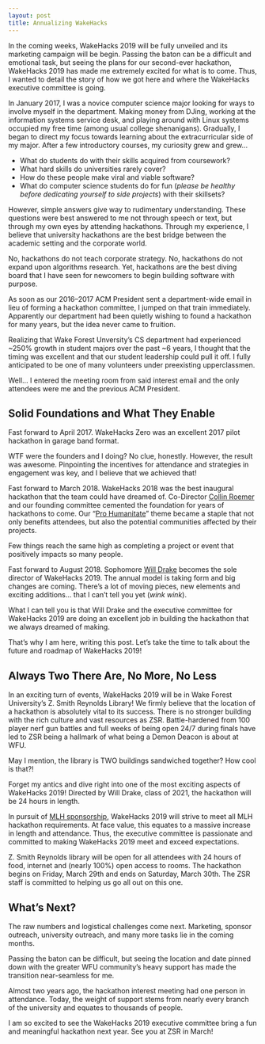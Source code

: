 ```yaml
---
layout: post
title: Annualizing WakeHacks 
---
```


In the coming weeks, WakeHacks 2019 will be fully unveiled and its marketing campaign will be begin.
Passing the baton can be a difficult and emotional task, but seeing the plans for our second-ever hackathon, WakeHacks 2019 has made me extremely excited for what is to come.
Thus, I wanted to detail the story of how we got here and where the WakeHacks executive committee is going.

In January 2017, I was a novice computer science major looking for ways to involve myself in the department.
Making money from DJing, working at the information systems service desk, and playing around with Linux systems occupied my free time (among usual college shenanigans).
Gradually, I began to direct my focus towards learning about the extracurricular side of my major. After a few introductory courses, my curiosity grew and grew…

- What do students do with their skills acquired from coursework?
- What hard skills do universities rarely cover?
- How do these people make viral and viable software?
- What do computer science students do for fun (*please be healthy before dedicating yourself to side projects*) with their skillsets?

However, simple answers give way to rudimentary understanding.
These questions were best answered to me not through speech or text, but through my own eyes by attending hackathons.
Through my experience, I believe that university hackathons are the best bridge between the academic setting and the corporate world.

No, hackathons do not teach corporate strategy. No, hackathons do not expand upon algorithms research. Yet, hackathons are the best diving board that I have seen for newcomers to begin building software with purpose.

As soon as our 2016–2017 ACM President sent a department-wide email in lieu of forming a hackathon committee, I jumped on that train immediately.
Apparently our department had been quietly wishing to found a hackathon for many years, but the idea never came to fruition.

Realizing that Wake Forest Unversity’s CS department had experienced ~250% growth in student majors over the past ~6 years, I thought that the timing was excellent and that our student leadership could pull it off.
I fully anticipated to be one of many volunteers under preexisting upperclassmen.

Well… I entered the meeting room from said interest email and the only attendees were me and the previous ACM President.

## Solid Foundations and What They Enable

Fast forward to April 2017.
WakeHacks Zero was an excellent 2017 pilot hackathon in garage band format.

WTF were the founders and I doing?
No clue, honestly.
However, the result was awesome.
Pinpointing the incentives for attendance and strategies in engagement was key, and I believe that we achieved that!

Fast forward to March 2018.
WakeHacks 2018 was the best inaugural hackathon that the team could have dreamed of.
Co-Director [Collin Roemer](https://www.linkedin.com/in/collinroemer) and our founding committee cemented the foundation for years of hackathons to come.
Our “[Pro Humanitate](https://about.wfu.edu/pro-humanitate/)” theme became a staple that not only benefits attendees, but also the potential communities affected by their projects.

Few things reach the same high as completing a project or event that positively impacts so many people.

Fast forward to August 2018.
Sophomore [Will Drake](https://www.linkedin.com/in/william-drake) becomes the sole director of WakeHacks 2019.
The annual model is taking form and big changes are coming.
There’s a lot of moving pieces, new elements and exciting additions… that I can’t tell you yet (*wink wink*).

What I can tell you is that Will Drake and the executive committee for WakeHacks 2019 are doing an excellent job in building the hackathon that we always dreamed of making.

That’s why I am here, writing this post.
Let’s take the time to talk about the future and roadmap of WakeHacks 2019!

## Always Two There Are, No More, No Less

In an exciting turn of events, WakeHacks 2019 will be in Wake Forest University’s Z. Smith Reynolds Library!
We firmly believe that the location of a hackathon is absolutely vital to its success.
There is no stronger building with the rich culture and vast resources as ZSR.
Battle-hardened from 100 player nerf gun battles and full weeks of being open 24/7 during finals have led to ZSR being a hallmark of what being a Demon Deacon is about at WFU.

May I mention, the library is TWO buildings sandwiched together? How cool is that?!

Forget my antics and dive right into one of the most exciting aspects of WakeHacks 2019!
Directed by Will Drake, class of 2021, the hackathon will be 24 hours in length.

In pursuit of [MLH sponsorship](https://mlh.io), WakeHacks 2019 will strive to meet all MLH hackathon requirements.
At face value, this equates to a massive increase in length and attendance.
Thus, the executive committee is passionate and committed to making WakeHacks 2019 meet and exceed expectations.

Z. Smith Reynolds library will be open for all attendees with 24 hours of food, internet and (nearly 100%) open access to rooms.
The hackathon begins on Friday, March 29th and ends on Saturday, March 30th.
The ZSR staff is committed to helping us go all out on this one.

## What’s Next?
The raw numbers and logistical challenges come next.
Marketing, sponsor outreach, university outreach, and many more tasks lie in the coming months.

Passing the baton can be difficult, but seeing the location and date pinned down with the greater WFU community’s heavy support has made the transition near-seamless for me.

Almost two years ago, the hackathon interest meeting had one person in attendance.
Today, the weight of support stems from nearly every branch of the university and equates to thousands of people.

I am so excited to see the WakeHacks 2019 executive committee bring a fun and meaningful hackathon next year.
See you at ZSR in March!
